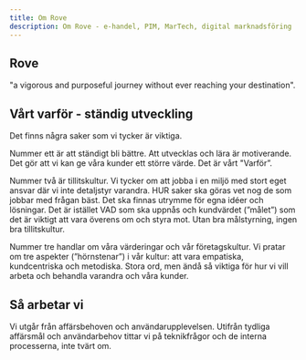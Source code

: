 ```yaml
---
title: Om Rove
description: Om Rove - e-handel, PIM, MarTech, digital marknadsföring
---
```


## Rove

"​a vigorous and purposeful journey without ever reaching your destination".

## Vårt varför - ständig utveckling

Det finns några saker som vi tycker är viktiga.

Nummer ett är att ständigt bli bättre. Att utvecklas och lära är motiverande. Det gör att vi kan ge våra kunder ett större värde. Det är vårt "Varför”.

Nummer två är tillitskultur. Vi tycker om att jobba i en miljö med stort eget ansvar där vi inte detaljstyr varandra. HUR saker ska göras vet nog de som jobbar med frågan bäst. Det ska finnas utrymme för egna idéer och lösningar. Det är istället VAD som ska uppnås och kundvärdet (”målet”) som det är viktigt att vara överens om och styra mot. Utan bra målstyrning, ingen bra tillitskultur.

Nummer tre handlar om våra värderingar och vår företagskultur. Vi pratar om tre aspekter (”hörnstenar”) i vår kultur: att vara empatiska, kundcentriska och metodiska. Stora ord, men ändå så viktiga för hur vi vill arbeta och behandla varandra och våra kunder.

## Så arbetar vi

Vi utgår från affärsbehoven och användarupplevelsen. Utifrån tydliga affärsmål och användarbehov tittar vi på teknikfrågor och de interna processerna, inte tvärt om.
